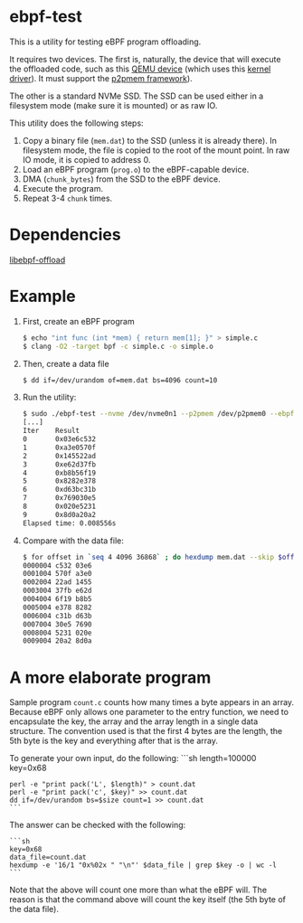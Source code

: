 # ebpf-test

This is a utility for testing eBPF program offloading.

It requires two devices. The first is, naturally, the device that
will execute the offloaded code, such as this [QEMU device](https://github.com/sbates130272/qemu/tree/dev/martin/bpf)
(which uses this [kernel driver](https://github.com/iomartin/pci_ubpf_driver)).
It must support the [p2pmem framework](https://github.com/Eideticom/p2pmem-pci/tree/pci-p2p-4.20.x)).

The other is a standard NVMe SSD. The SSD can be used either in a filesystem mode (make sure it is mounted) or as raw IO.

This utility does the following steps:

1. Copy a binary file (`mem.dat`) to the SSD (unless it is already there). In filesystem mode, the file is copied to the root of the mount point. In raw IO mode, it is copied to address 0.
2. Load an eBPF program (`prog.o`) to the eBPF-capable device.
3. DMA (`chunk_bytes`) from the SSD to the eBPF device.
4. Execute the program.
5. Repeat 3-4 `chunk` times.

# Dependencies
[libebpf-offload](https://github.com/iomartin/libebpf-offload)

# Example

1. First, create an eBPF program
    ```sh
    $ echo "int func (int *mem) { return mem[1]; }" > simple.c
    $ clang -O2 -target bpf -c simple.c -o simple.o
    ```
2. Then, create a data file
    ```sh
    $ dd if=/dev/urandom of=mem.dat bs=4096 count=10
    ```
3. Run the utility:
    ```sh
    $ sudo ./ebpf-test --nvme /dev/nvme0n1 --p2pmem /dev/p2pmem0 --ebpf /dev/pci_ubpf0 --prog simple.o --data mem.dat --chunk_size 4096 --chunks 10
    [...]
    Iter    Result
    0       0x03e6c532
    1       0xa3e0570f
    2       0x145522ad
    3       0xe62d37fb
    4       0xb8b56f19
    5       0x8282e378
    6       0xd63bc31b
    7       0x769030e5
    8       0x020e5231
    9       0x8d0a20a2
    Elapsed time: 0.008556s
    ```
4. Compare with the data file:
    ```sh
    $ for offset in `seq 4 4096 36868` ; do hexdump mem.dat --skip $offset --length 4 | head -n1; done
    0000004 c532 03e6
    0001004 570f a3e0
    0002004 22ad 1455
    0003004 37fb e62d
    0004004 6f19 b8b5
    0005004 e378 8282
    0006004 c31b d63b
    0007004 30e5 7690
    0008004 5231 020e
    0009004 20a2 8d0a
    ```

# A more elaborate program
Sample program `count.c` counts how many times a byte appears in an array.
Because eBPF only allows one parameter to the entry function, we need to encapsulate the key, the array and the array length in a single data structure.
The convention used is that the first 4 bytes are the length, the 5th byte is the key and everything after that is the array.

To generate your own input, do the following:
    ```sh
    length=100000
    key=0x68

    perl -e "print pack('L', $length)" > count.dat
    perl -e "print pack('c', $key)" >> count.dat
    dd if=/dev/urandom bs=$size count=1 >> count.dat
    ```
The answer can be checked with the following:

    ```sh
    key=0x68
    data_file=count.dat
    hexdump -e '16/1 "0x%02x " "\n"' $data_file | grep $key -o | wc -l
    ```

Note that the above will count one more than what the eBPF will. The reason is that the command above will count the key itself (the 5th byte of the data file).
